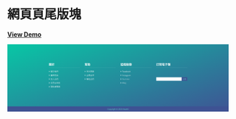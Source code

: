 # 網頁頁尾版塊

[**View Demo**](https://hwahii.github.io/27LayoutPractices/006-footer/)

![Footer](https://raw.githubusercontent.com/hwahii/27LayoutPractices/master/screenshots/screenshot-006.png)
